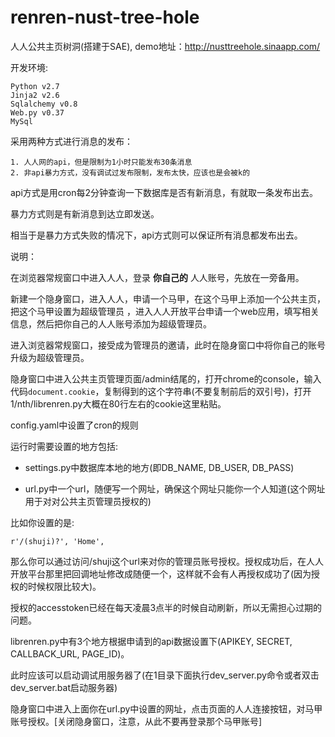 renren-nust-tree-hole
=====================

人人公共主页树洞(搭建于SAE), demo地址：http://nusttreehole.sinaapp.com/

开发环境:

    Python v2.7
    Jinja2 v2.6
    Sqlalchemy v0.8
    Web.py v0.37
    MySql
    
采用两种方式进行消息的发布：
    
    1. 人人网的api，但是限制为1小时只能发布30条消息
    2. 非api暴力方式，没有调试过发布限制，发布太快，应该也是会被k的
    
api方式是用cron每2分钟查询一下数据库是否有新消息，有就取一条发布出去。

暴力方式则是有新消息到达立即发送。

相当于是暴力方式失败的情况下，api方式则可以保证所有消息都发布出去。

说明：

在浏览器常规窗口中进入人人，登录 **你自己的** 人人账号，先放在一旁备用。

新建一个隐身窗口，进入人人，申请一个马甲，在这个马甲上添加一个公共主页，把这个马甲设置为超级管理员
，进入人人开放平台申请一个web应用，填写相关信息，然后把你自己的人人账号添加为超级管理员。

进入浏览器常规窗口，接受成为管理员的邀请，此时在隐身窗口中将你自己的账号升级为超级管理员。

隐身窗口中进入公共主页管理页面/admin结尾的，打开chrome的console，输入代码`document.cookie`，复制得到的这个字符串(不要复制前后的双引号)，打开1/nth/librenren.py大概在80行左右的cookie这里粘贴。

config.yaml中设置了cron的规则

运行时需要设置的地方包括:

* settings.py中数据库本地的地方(即DB\_NAME, DB\_USER, DB\_PASS)

* url.py中一个url，随便写一个网址，确保这个网址只能你一个人知道(这个网址用于对对公共主页管理员授权的)

比如你设置的是:

    r'/(shuji)?', 'Home',

那么你可以通过访问/shuji这个url来对你的管理员账号授权。授权成功后，在人人开放平台那里把回调地址修改成随便一个，这样就不会有人再授权成功了(因为授权的时候权限比较大)。

授权的accesstoken已经在每天凌晨3点半的时候自动刷新，所以无需担心过期的问题。

librenren.py中有3个地方根据申请到的api数据设置下(APIKEY, SECRET, CALLBACK\_URL, PAGE\_ID)。


此时应该可以启动调试用服务器了(在1目录下面执行dev\_server.py命令或者双击dev\_server.bat启动服务器)

隐身窗口中进入上面你在url.py中设置的网址，点击页面的人人连接按钮，对马甲账号授权。[关闭隐身窗口，注意，从此不要再登录那个马甲账号]
